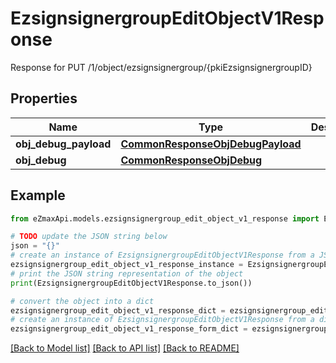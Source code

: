 # EzsignsignergroupEditObjectV1Response

Response for PUT /1/object/ezsignsignergroup/{pkiEzsignsignergroupID}

## Properties

Name | Type | Description | Notes
------------ | ------------- | ------------- | -------------
**obj_debug_payload** | [**CommonResponseObjDebugPayload**](CommonResponseObjDebugPayload.md) |  | 
**obj_debug** | [**CommonResponseObjDebug**](CommonResponseObjDebug.md) |  | [optional] 

## Example

```python
from eZmaxApi.models.ezsignsignergroup_edit_object_v1_response import EzsignsignergroupEditObjectV1Response

# TODO update the JSON string below
json = "{}"
# create an instance of EzsignsignergroupEditObjectV1Response from a JSON string
ezsignsignergroup_edit_object_v1_response_instance = EzsignsignergroupEditObjectV1Response.from_json(json)
# print the JSON string representation of the object
print(EzsignsignergroupEditObjectV1Response.to_json())

# convert the object into a dict
ezsignsignergroup_edit_object_v1_response_dict = ezsignsignergroup_edit_object_v1_response_instance.to_dict()
# create an instance of EzsignsignergroupEditObjectV1Response from a dict
ezsignsignergroup_edit_object_v1_response_form_dict = ezsignsignergroup_edit_object_v1_response.from_dict(ezsignsignergroup_edit_object_v1_response_dict)
```
[[Back to Model list]](../README.md#documentation-for-models) [[Back to API list]](../README.md#documentation-for-api-endpoints) [[Back to README]](../README.md)


